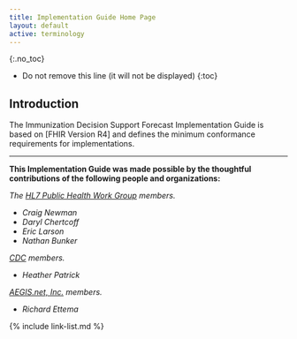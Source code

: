 ```yaml
---
title: Implementation Guide Home Page
layout: default
active: terminology
---
```


{:.no_toc}

<!-- TOC  the css styling for this is \pages\assets\css\project.css under 'markdown-toc'-->

* Do not remove this line (it will not be displayed)
{:toc}


<!-- end TOC -->

## Introduction

The Immunization Decision Support Forecast Implementation Guide is based on [FHIR Version R4] and defines the minimum conformance requirements for implementations.  


----

**This Implementation Guide was made possible by the thoughtful contributions of the following people and organizations:**

*The [HL7 Public Health Work Group](https://confluence.hl7.org/display/PHWG/Public+Health+Work+Group) members.*

- *Craig Newman*
- *Daryl Chertcoff*
- *Eric Larson*
- *Nathan Bunker*

*[CDC](https://www.cdc.gov) members.*

- *Heather Patrick*

*[AEGIS.net, Inc.](http://www.aegis.net) members.*

- *Richard Ettema*


{% include link-list.md %}
